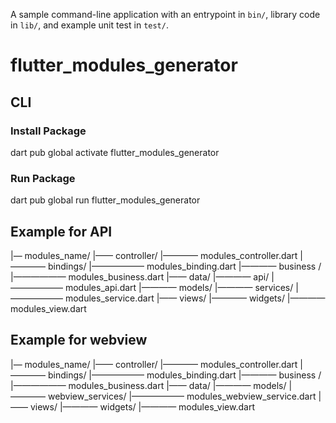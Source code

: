 A sample command-line application with an entrypoint in `bin/`, library code
in `lib/`, and example unit test in `test/`.

# flutter_modules_generator

## CLI
### Install Package
dart pub global activate flutter_modules_generator
### Run Package
dart pub global run flutter_modules_generator


## Example for API
|— modules_name/
|—— controller/
|———— modules_controller.dart
|———— bindings/
|—————— modules_binding.dart
|———— business /
|—————— modules_business.dart
|—— data/
|———— api/
|—————— modules_api.dart
|———— models/
|———— services/
|—————— modules_service.dart
|—— views/
|———— widgets/
|———— modules_view.dart

## Example for webview
|— modules_name/
|—— controller/
|———— modules_controller.dart
|———— bindings/
|—————— modules_binding.dart
|———— business /
|—————— modules_business.dart
|—— data/
|———— models/
|———— webview_services/
|—————— modules_webview_service.dart
|—— views/
|———— widgets/
|———— modules_view.dart
